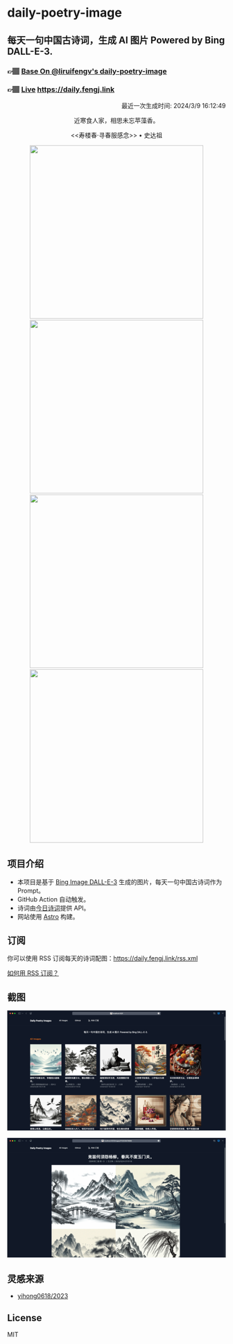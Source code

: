 
# daily-poetry-image

## 每天一句中国古诗词，生成 AI 图片 Powered by Bing DALL-E-3.

### 👉🏽 [Base On @liruifengv's daily-poetry-image](https://github.com/liruifengv/daily-poetry-image)

### 👉🏽 [Live](https://daily.fengj.link) https://daily.fengj.link

<p align="right">
  最近一次生成时间: 2024/3/9 16:12:49
</p>
<p align="center">
近寒食人家，相思未忘苹藻香。
</p>
<p align="center">
<<寿楼春·寻春服感念>> • 史达祖
</p>
<p align="center">
<img src="https://tse4.mm.bing.net/th/id/OIG4.E0dtXobIIjebFeayS6.i" height="400" width="400" />
<img src="https://tse2.mm.bing.net/th/id/OIG4.T4k_8bVLIe4jHD_pxdsN" height="400" width="400" />
<img src="https://tse4.mm.bing.net/th/id/OIG4.7h3yIPaxNt6Gc7f6dcg." height="400" width="400" />
<img src="https://tse4.mm.bing.net/th/id/OIG4.rusFjPCbSljk8ey4Ditl" height="400" width="400" />
</p>

## 项目介绍

-   本项目是基于 [Bing Image DALL-E-3](https://www.bing.com/images/create) 生成的图片，每天一句中国古诗词作为 Prompt。
-   GitHub Action 自动触发。
-   诗词由[今日诗词](https://www.jinrishici.com/)提供 API。
-   网站使用 [Astro](https://astro.build) 构建。

## 订阅

你可以使用 RSS 订阅每天的诗词配图：https://daily.fengj.link/rss.xml

[如何用 RSS 订阅？](https://zhuanlan.zhihu.com/p/55026716)

## 截图

![图片列表](./screenshots/Snipaste_2023-12-28_21-00-26.png)

![图片详情](./screenshots/Snipaste_2023-12-28_21-00-53.png)

## 灵感来源

-   [yihong0618/2023](https://github.com/yihong0618/2023)

## License

MIT
